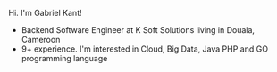 Hi. I'm Gabriel Kant!
- Backend Software Engineer at K Soft Solutions living in Douala, Cameroon
- 9+ experience. I'm interested in Cloud, Big Data, Java PHP and GO programming language
